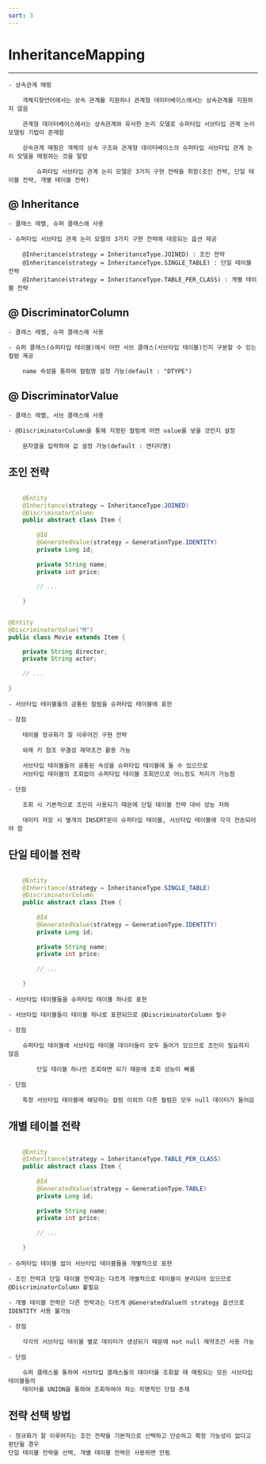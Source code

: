 ```yaml
---
sort: 3
---
```


# InheritanceMapping

---
    - 상속관계 매핑

        객체지향언어에서는 상속 관계를 지원하나 관계형 데이터베이스에서는 상속관계를 지원하지 않음

        관계형 데이터베이스에서는 상속관계와 유사한 논리 모델로 슈퍼타입 서브타입 관계 논리 모델링 기법이 존재함

        상속관계 매핑은 객체의 상속 구조와 관계형 데이터베이스의 슈퍼타입 서브타입 관계 논리 모델을 매핑하는 것을 말함

            슈퍼타입 서브타입 관계 논리 모델은 3가지 구현 전략을 취함(조인 전략, 단일 테이블 전략, 개별 테이블 전략)

## @ Inheritance

    - 클래스 레벨, 슈퍼 클래스에 사용

    - 슈퍼타입 서브타입 관계 논리 모델의 3가지 구현 전략에 대응되는 옵션 제공

        @Inheritance(strategy = InheritanceType.JOINED) : 조인 전략
        @Inheritance(strategy = InheritanceType.SINGLE_TABLE) : 단일 테이블 전략
        @Inheritance(strategy = InheritanceType.TABLE_PER_CLASS) : 개별 테이블 전략

## @ DiscriminatorColumn

    - 클래스 레벨, 슈퍼 클래스에 사용

    - 슈퍼 클래스(슈퍼타입 테이블)에서 어떤 서브 클래스(서브타입 테이블)인지 구분할 수 있는 컬럼 제공

        name 속성을 통하여 컬럼명 설정 가능(default : "DTYPE")

## @ DiscriminatorValue

    - 클래스 레벨, 서브 클래스에 사용

    - @DiscriminatorColumn을 통해 지정된 컬럼에 어떤 value를 넣을 것인지 설정

        문자열을 입력하여 값 설정 가능(default : 엔티티명)

## 조인 전략

```java

    @Entity
    @Inheritance(strategy = InheritanceType.JOINED)
    @DiscriminatorColumn
    public abstract class Item {
    
        @Id
        @GeneratedValue(strategy = GenerationType.IDENTITY)
        private Long id;
    
        private String name;
        private int price;
    
        // ...
        
    }

```

```java

@Entity
@DiscriminatorValue("M")
public class Movie extends Item {

    private String director;
    private String actor;
    
    // ...
    
}

```

    - 서브타입 테이블들의 공통된 컬럼을 슈퍼타입 테이블에 표현

    - 장점

        테이블 정규화가 잘 이루어진 구현 전략

        외래 키 참조 무결성 제약조건 활용 가능

        서브타입 테이블들의 공통된 속성을 슈퍼타입 테이블에 둘 수 있으므로
        서브타입 테이블의 조회없이 슈퍼타입 테이블 조회만으로 어느정도 처리가 가능함

    - 단점

        조회 시 기본적으로 조인이 사용되기 때문에 단일 테이블 전략 대비 성능 저하

        데이터 저장 시 별개의 INSERT문이 슈퍼타입 테이블, 서브타입 테이블에 각각 전송되어야 함

## 단일 테이블 전략

```java

    @Entity
    @Inheritance(strategy = InheritanceType.SINGLE_TABLE)
    @DiscriminatorColumn
    public abstract class Item {
    
        @Id
        @GeneratedValue(strategy = GenerationType.IDENTITY)
        private Long id;
    
        private String name;
        private int price;
    
        // ...
        
    }

```

    - 서브타입 테이블들을 슈퍼타입 테이블 하나로 표현

    - 서브타입 테이블들이 테이블 하나로 표현되므로 @DiscriminatorColumn 필수

    - 장점

        슈퍼타입 테이블에 서브타입 테이블 데이터들이 모두 들어가 있으므로 조인이 필요하지 않음

            단일 테이블 하나만 조회하면 되기 때문에 조회 성능이 빠름

    - 단점

        특정 서브타입 테이블에 해당하는 컬럼 이외의 다른 컬럼은 모두 null 데이터가 들어감

## 개별 테이블 전략

```java

    @Entity
    @Inheritance(strategy = InheritanceType.TABLE_PER_CLASS)
    public abstract class Item {
    
        @Id
        @GeneratedValue(strategy = GenerationType.TABLE)
        private Long id;
    
        private String name;
        private int price;
    
        // ...
        
    }

```
    - 슈퍼타입 테이블 없이 서브타입 테이블들을 개별적으로 표현

    - 조인 전략과 단일 태이블 전략과는 다르게 개별적으로 테이블이 분리되어 있으므로 @DiscriminatorColumn 불필요

    - 개별 테이블 전략은 다른 전략과는 다르게 @GeneratedValue의 strategy 옵션으로 IDENTITY 사용 불가능

    - 장점

        각각의 서브타입 테이블 별로 데이터가 생성되기 때문에 not null 제약조건 사용 가능

    - 단점

        슈퍼 클래스를 통하여 서브타입 클래스들의 데이터를 조회할 때 매핑되는 모든 서브타입 테이블들의
        데이터를 UNION을 통하여 조회하여야 하는 치명적인 단점 존재

## 전략 선택 방법

    - 정규화가 잘 이루어지는 조인 전략을 기본적으로 선택하고 단순하고 확장 가능성이 없다고 판단될 경우 
    단일 테이블 전략을 선택, 개별 테이블 전략은 사용하면 안됨